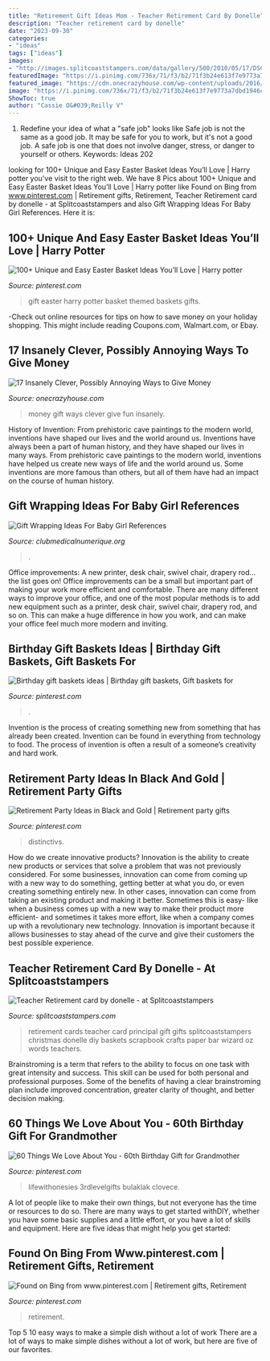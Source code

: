 ```yaml
---
title: "Retirement Gift Ideas Mom - Teacher Retirement Card By Donelle"
description: "Teacher retirement card by donelle"
date: "2023-09-30"
categories:
- "ideas"
tags: ["ideas"]
images:
- "http://images.splitcoaststampers.com/data/gallery/500/2010/05/17/DSC01742_by_donelle.JPG"
featuredImage: "https://i.pinimg.com/736x/71/f3/b2/71f3b24e613f7e9773a7dbd1946ce0ce.jpg"
featured_image: "https://cdn.onecrazyhouse.com/wp-content/uploads/2016/07/money-gift-ideas-feature.jpg"
image: "https://i.pinimg.com/736x/71/f3/b2/71f3b24e613f7e9773a7dbd1946ce0ce.jpg"
ShowToc: true
author: "Cassie O&#039;Reilly V"
---
```



1) Redefine your idea of what a "safe job" looks like
Safe job is not the same as a good job. It may be safe for you to work, but it's not a good job. A safe job is one that does not involve danger, stress, or danger to yourself or others. Keywords: Ideas 202
	

		
looking for 100+ Unique and Easy Easter Basket Ideas You’ll Love | Harry potter you've visit to the right web. We have 8 Pics about 100+ Unique and Easy Easter Basket Ideas You’ll Love | Harry potter like Found on Bing from www.pinterest.com | Retirement gifts, Retirement, Teacher Retirement card by donelle - at Splitcoaststampers and also Gift Wrapping Ideas For Baby Girl References. Here it is:
		
    
## 100+ Unique And Easy Easter Basket Ideas You’ll Love | Harry Potter

<img loading=lazy src="https://i.pinimg.com/736x/9a/1d/aa/9a1daa7ac1c414d58e091b77b46f56b9.jpg" onerror="this.onerror=null;this.src='https://tse3.mm.bing.net/th?id=OIP.ObkkNgl9Q2UwP_NEc8dPlAHaJ4&amp;pid=15.1';" alt="100+ Unique and Easy Easter Basket Ideas You’ll Love | Harry potter">

_Source: pinterest.com_

>gift easter harry potter basket themed baskets gifts. 

	

-Check out online resources for tips on how to save money on your holiday shopping. This might include reading Coupons.com, Walmart.com, or Ebay.

    
## 17 Insanely Clever, Possibly Annoying Ways To Give Money

<img loading=lazy src="https://cdn.onecrazyhouse.com/wp-content/uploads/2016/07/money-gift-ideas-feature.jpg" onerror="this.onerror=null;this.src='https://tse1.mm.bing.net/th?id=OIP.U0v02vZLDyvZQzzEeX09agHaD3&amp;pid=15.1';" alt="17 Insanely Clever, Possibly Annoying Ways to Give Money">

_Source: onecrazyhouse.com_

>money gift ways clever give fun insanely. 

	

History of Invention: From prehistoric cave paintings to the modern world, inventions have shaped our lives and the world around us.
Inventions have always been a part of human history, and they have shaped our lives in many ways. From prehistoric cave paintings to the modern world, inventions have helped us create new ways of life and the world around us. Some inventions are more famous than others, but all of them have had an impact on the course of human history.

    
## Gift Wrapping Ideas For Baby Girl References

<img loading=lazy src="https://i.pinimg.com/originals/bd/05/18/bd051891e027aa5e36b4aeed48134596.jpg" onerror="this.onerror=null;this.src='https://tse3.mm.bing.net/th?id=OIP.FCZFiauhpojbxTdrPwDg7QHaJ4&amp;pid=15.1';" alt="Gift Wrapping Ideas For Baby Girl References">

_Source: clubmedicalnumerique.org_

>. 

	

Office improvements: A new printer, desk chair, swivel chair, drapery rod... the list goes on!
Office improvements can be a small but important part of making your work more efficient and comfortable. There are many different ways to improve your office, and one of the most popular methods is to add new equipment such as a printer, desk chair, swivel chair, drapery rod, and so on. This can make a huge difference in how you work, and can make your office feel much more modern and inviting.

    
## Birthday Gift Baskets Ideas | Birthday Gift Baskets, Gift Baskets For

<img loading=lazy src="https://i.pinimg.com/736x/71/f3/b2/71f3b24e613f7e9773a7dbd1946ce0ce.jpg" onerror="this.onerror=null;this.src='https://tse4.mm.bing.net/th?id=OIP.5CX5CukxTp-L3maSQdUW4wHaJ3&amp;pid=15.1';" alt="Birthday gift baskets ideas | Birthday gift baskets, Gift baskets for">

_Source: pinterest.com_

>. 

	

Invention is the process of creating something new from something that has already been created. Invention can be found in everything from technology to food. The process of invention is often a result of a someone’s creativity and hard work.

    
## Retirement Party Ideas In Black And Gold | Retirement Party Gifts

<img loading=lazy src="https://i.pinimg.com/736x/2c/70/75/2c7075c2097c144ca82822345bf87f96.jpg" onerror="this.onerror=null;this.src='https://tse1.mm.bing.net/th?id=OIP.juJFkWs8gDdX_21NfDisdAHaLG&amp;pid=15.1';" alt="Retirement Party Ideas in Black and Gold | Retirement party gifts">

_Source: pinterest.com_

>distinctivs. 

	

How do we create innovative products?
Innovation is the ability to create new products or services that solve a problem that was not previously considered. For some businesses, innovation can come from coming up with a new way to do something, getting better at what you do, or even creating something entirely new. In other cases, innovation can come from taking an existing product and making it better. Sometimes this is easy- like when a business comes up with a new way to make their product more efficient- and sometimes it takes more effort, like when a company comes up with a revolutionary new technology. Innovation is important because it allows businesses to stay ahead of the curve and give their customers the best possible experience.

    
## Teacher Retirement Card By Donelle - At Splitcoaststampers

<img loading=lazy src="http://images.splitcoaststampers.com/data/gallery/500/2010/05/17/DSC01742_by_donelle.JPG" onerror="this.onerror=null;this.src='https://tse3.mm.bing.net/th?id=OIP.JpaG1_E0kayF9KeZbGtzAQHaJ4&amp;pid=15.1';" alt="Teacher Retirement card by donelle - at Splitcoaststampers">

_Source: splitcoaststampers.com_

>retirement cards teacher card principal gift gifts splitcoaststampers christmas donelle diy baskets scrapbook crafts paper bar wizard oz words teachers. 

	

Brainstroming is a term that refers to the ability to focus on one task with great intensity and success. This skill can be used for both personal and professional purposes. Some of the benefits of having a clear brainstroming plan include improved concentration, greater clarity of thought, and better decision making.

    
## 60 Things We Love About You - 60th Birthday Gift For Grandmother

<img loading=lazy src="https://i.pinimg.com/736x/c2/97/68/c297680fecce9a3f97a21eab232dfe46.jpg" onerror="this.onerror=null;this.src='https://tse4.mm.bing.net/th?id=OIP.hc7ShSaPQArix-ECGqwbpQHaJ3&amp;pid=15.1';" alt="60 Things We Love About You - 60th Birthday Gift for Grandmother">

_Source: pinterest.com_

>lifewithonesies 3rdlevelgifts bulaklak clovece. 

	

A lot of people like to make their own things, but not everyone has the time or resources to do so. There are many ways to get started withDIY, whether you have some basic supplies and a little effort, or you have a lot of skills and equipment. Here are five ideas that might help you get started: 

    
## Found On Bing From Www.pinterest.com | Retirement Gifts, Retirement

<img loading=lazy src="https://i.pinimg.com/736x/74/6a/8d/746a8d340c8ba5d8775466512b5e494a--retirement-gifts-teacher-retirement.jpg" onerror="this.onerror=null;this.src='https://tse1.mm.bing.net/th?id=OIP.UjwWqTHNJWv11y43O71R8gHaJ3&amp;pid=15.1';" alt="Found on Bing from www.pinterest.com | Retirement gifts, Retirement">

_Source: pinterest.com_

>retirement. 

	

Top 5 10 easy ways to make a simple dish without a lot of work
There are a lot of ways to make simple dishes without a lot of work, but here are five of our favorites.

